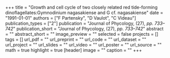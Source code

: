 +++
title = "Growth and cell cycle of two closely related red tide-forming dinoflagellates:Gymnodinium nagasakiense and G cf. nagasakiense"
date = "1991-01-01"
authors = ["F Partensky", "D Vaulot", "C Videau"]
publication_types = ["2"]
publication = "Journal of Phycology, (27), _pp. 733–742_"
publication_short = "Journal of Phycology, (27), _pp. 733–742_"
abstract = ""
abstract_short = ""
image_preview = ""
selected = false
projects = []
tags = []
url_pdf = ""
url_preprint = ""
url_code = ""
url_dataset = ""
url_project = ""
url_slides = ""
url_video = ""
url_poster = ""
url_source = ""
math = true
highlight = true
[header]
image = ""
caption = ""
+++
